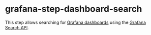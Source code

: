 # grafana-step-dashboard-search

This step allows searching for [Grafana dashboards](https://grafana.com/docs/grafana/latest/dashboards/) using the [Grafana Search API](https://grafana.com/docs/grafana/latest/http_api/folder_dashboard_search/#search-folders-and-dashboards).
